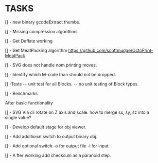 # TASKS

[] - new binary gcodeExtract thumbs.

[] - Missing compression algorithms

[] - Get Deflate working

[] - Get MeatPacking algorithm
    <https://github.com/scottmudge/OctoPrint-MeatPack>

[] - SVG does not handle nom printing moves.

[] - Identify which M-code than should not be dropped.

[] -Tests
     -- unit test for all Blocks.
     -- no unit testing of Block types.

[] - Benchmarks

After basic functionality

[] - SVG Via cli rotate on Z axis and scale.
     how to merge sx, sy, sz into a single value?

[] - Develop default stage for obj viewer.

[] - Add additional switch to output binary obj.

[] - Add optional switch -o for output file -i for input

[] - A fter working add checksum as a paranoid step.
